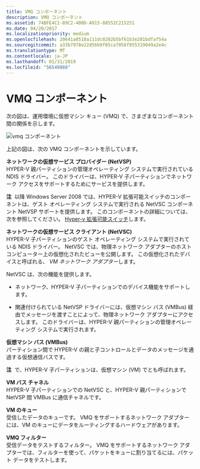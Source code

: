 ```yaml
---
title: VMQ コンポーネント
description: VMQ コンポーネント
ms.assetid: 74BFE4C1-89C2-400D-A915-88552C215251
ms.date: 04/20/2017
ms.localizationpriority: medium
ms.openlocfilehash: 20641a8518a111dc8202b5bf61b3e281bdfaf54a
ms.sourcegitcommit: a33b7978e22d5bb9f65ca7056f955319049a2e4c
ms.translationtype: MT
ms.contentlocale: ja-JP
ms.lasthandoff: 01/31/2019
ms.locfileid: "56549888"
---
```

# <a name="vmq-components"></a>VMQ コンポーネント





次の図は、運用環境に仮想マシン キュー (VMQ) で、さまざまなコンポーネント間の関係を示します。

![vmq コンポーネント](images/vmqarch.png)

上記の図は、次の VMQ コンポーネントを示しています。

<a href="" id="--------network-virtual-service-provider--netvsp-"></a> **ネットワークの仮想サービス プロバイダー (NetVSP)**  
HYPER-V 親パーティションの管理オペレーティング システムで実行されている NDIS ドライバー。 このドライバーは、HYPER-V 子パーティションでネットワーク アクセスをサポートするためにサービスを提供します。

**注**  以降 Windows Server 2008 では、HYPER-V 拡張可能スイッチのコンポーネントは、ゲスト オペレーティング システムで実行される NetVSC コンポーネント NetVSP サポートを提供します。 このコンポーネントの詳細については、次を参照してください。 [Hyper-v 拡張可能スイッチ](hyper-v-extensible-switch.md)します。

 

<a href="" id="network-virtual-service-client--netvsc-"></a>**ネットワークの仮想サービス クライアント (NetVSC)**  
HYPER-V 子パーティションのゲスト オペレーティング システムで実行されている NDIS ドライバー。 NetVSC では、物理ネットワーク アダプターのホスト コンピューター上の仮想化されたビューを公開します。 この仮想化されたデバイスと呼ばれる、 *VM ネットワーク アダプター*します。

NetVSC は、次の機能を提供します。

-   ネットワーク、HYPER-V 子パーティションでのデバイス機能をサポートします。

-   関連付けられている NetVSP ドライバーには、仮想マシン バス (VMBus) 経由でメッセージを渡すことによって、物理ネットワーク アダプターにアクセスします。 このドライバーは、HYPER-V 親パーティションの管理オペレーティング システムで実行されます。

<a href="" id="--------virtual-machine-bus--------vmbus-"></a> **仮想マシン バス (VMBus)**  
パーティション間で HYPER-V の親と子コントロールとデータのメッセージを通過する仮想通信バスです。

**注**  で、HYPER-V 子パーティションは、仮想マシン (VM) でとも呼ばれます。

 

<a href="" id="vm-bus-channel"></a>**VM バス チャネル**  
HYPER-V 子パーティションでの NetVSC と、HYPER-V 親パーティションで NetVSP 間 VMBus に通信チャネルです。

<a href="" id="vm-queue"></a>**VM のキュー**  
受信したデータのキューです。 VMQ をサポートするネットワーク アダプターには、VM のキューにデータをルーティングするハードウェアがあります。

<a href="" id="vmq-filter"></a>**VMQ フィルター**  
受信データをテストするフィルター。 VMQ をサポートするネットワーク アダプターでは、フィルターを使って、パケットをキューに割り当てるには、パケット データをテストします。

 

 






